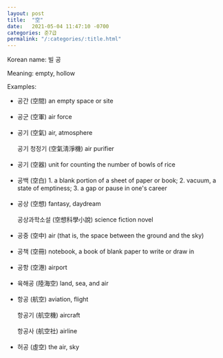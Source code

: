 ```yaml
---
layout: post
title:  "空"
date:   2021-05-04 11:47:10 -0700
categories: 준7급
permalink: "/:categories/:title.html"
---
```


Korean name: 빌 공

Meaning: empty, hollow

Examples:
* 공간 (空間) an empty space or site <br><br>
* 공군 (空軍) air force <br><br>
* 공기 (空氣) air, atmosphere <br><br>
  공기 청정기 (空氣淸淨機) air purifier <br><br>
* 공기 (空器) unit for counting the number of bowls of rice <br><br>
* 공백 (空白) 1. a blank portion of a sheet of paper or book; 2. vacuum, a state of emptiness; 3. a gap or pause in one's career <br><br>
* 공상 (空想) fantasy, daydream <br><br>
  공상과학소설 (空想科學小說) science fiction novel <br><br>
* 공중 (空中) air (that is, the space between the ground and the sky) <br><br>
* 공책 (空冊) notebook, a book of blank paper to write or draw in <br><br>
* 공항 (空港) airport <br><br>
* 육해공 (陸海空) land, sea, and air <br><br>
* 항공 (航空) aviation, flight <br><br>
  항공기 (航空機) aircraft <br><br>
  항공사 (航空社) airline <br><br>
* 허공 (虛空) the air, sky <br><br>